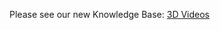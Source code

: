 Please see our new Knowledge Base: [3D Videos](https://support.emby.media/support/solutions/articles/44001159116-3d-videos)